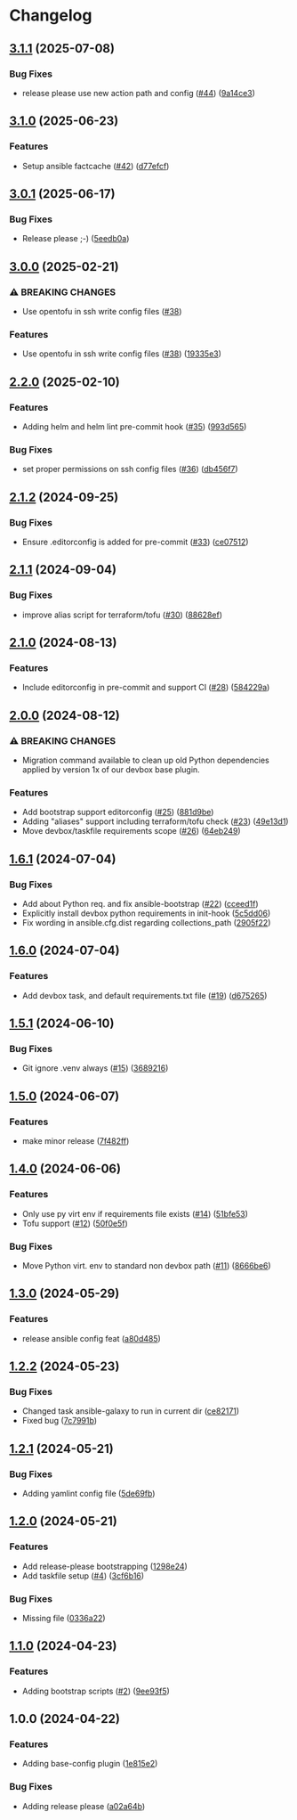 # Changelog

## [3.1.1](https://github.com/onlinecity/devops-tools/compare/v3.1.0...v3.1.1) (2025-07-08)


### Bug Fixes

* release please use new action path and config ([#44](https://github.com/onlinecity/devops-tools/issues/44)) ([9a14ce3](https://github.com/onlinecity/devops-tools/commit/9a14ce3ecb3e3e8910560085a60e62522bb227ff))

## [3.1.0](https://github.com/onlinecity/devops-tools/compare/v3.0.1...v3.1.0) (2025-06-23)


### Features

* Setup ansible factcache ([#42](https://github.com/onlinecity/devops-tools/issues/42)) ([d77efcf](https://github.com/onlinecity/devops-tools/commit/d77efcf126091b8dd27435e370edaa3029b6e2ed))

## [3.0.1](https://github.com/onlinecity/devops-tools/compare/v3.0.0...v3.0.1) (2025-06-17)


### Bug Fixes

* Release please ;-) ([5eedb0a](https://github.com/onlinecity/devops-tools/commit/5eedb0aa70696a8c71ffa84ebd0dcdcc3f67d35e))

## [3.0.0](https://github.com/onlinecity/devops-tools/compare/v2.2.0...v3.0.0) (2025-02-21)


### ⚠ BREAKING CHANGES

* Use opentofu in ssh write config files ([#38](https://github.com/onlinecity/devops-tools/issues/38))

### Features

* Use opentofu in ssh write config files ([#38](https://github.com/onlinecity/devops-tools/issues/38)) ([19335e3](https://github.com/onlinecity/devops-tools/commit/19335e37e921d4db9d59aa2ce46f681e89cc98b0))

## [2.2.0](https://github.com/onlinecity/devops-tools/compare/v2.1.2...v2.2.0) (2025-02-10)


### Features

* Adding helm and helm lint pre-commit hook ([#35](https://github.com/onlinecity/devops-tools/issues/35)) ([993d565](https://github.com/onlinecity/devops-tools/commit/993d565e65c503839843e3afa70da8ee81e36b49))


### Bug Fixes

* set proper permissions on ssh config files ([#36](https://github.com/onlinecity/devops-tools/issues/36)) ([db456f7](https://github.com/onlinecity/devops-tools/commit/db456f72be7576063189b3914ad0c8170b90950e))

## [2.1.2](https://github.com/onlinecity/devops-tools/compare/v2.1.1...v2.1.2) (2024-09-25)


### Bug Fixes

* Ensure .editorconfig is added for pre-commit ([#33](https://github.com/onlinecity/devops-tools/issues/33)) ([ce07512](https://github.com/onlinecity/devops-tools/commit/ce0751250b38c35a646b2becb367183e704d2a6a))

## [2.1.1](https://github.com/onlinecity/devops-tools/compare/v2.1.0...v2.1.1) (2024-09-04)


### Bug Fixes

* improve alias script for terraform/tofu ([#30](https://github.com/onlinecity/devops-tools/issues/30)) ([88628ef](https://github.com/onlinecity/devops-tools/commit/88628ef927549686e0f1752c08c5265ece3f9d4d))

## [2.1.0](https://github.com/onlinecity/devops-tools/compare/v2.0.0...v2.1.0) (2024-08-13)


### Features

* Include editorconfig in pre-commit and support CI ([#28](https://github.com/onlinecity/devops-tools/issues/28)) ([584229a](https://github.com/onlinecity/devops-tools/commit/584229aa84d133a48cca7860263711c0864b836b))

## [2.0.0](https://github.com/onlinecity/devops-tools/compare/v1.6.1...v2.0.0) (2024-08-12)


### ⚠ BREAKING CHANGES

* Migration command available to clean up old Python dependencies applied by version 1x of our devbox base plugin.

### Features

* Add bootstrap support editorconfig ([#25](https://github.com/onlinecity/devops-tools/issues/25)) ([881d9be](https://github.com/onlinecity/devops-tools/commit/881d9be11b2563b97ba462c372df3e84ffe1e041))
* Adding "aliases" support including terraform/tofu check ([#23](https://github.com/onlinecity/devops-tools/issues/23)) ([49e13d1](https://github.com/onlinecity/devops-tools/commit/49e13d12b08319a342bb1f8406ee368dd9618dc5))
* Move devbox/taskfile requirements scope ([#26](https://github.com/onlinecity/devops-tools/issues/26)) ([64eb249](https://github.com/onlinecity/devops-tools/commit/64eb2498051d395dedbd36a1315d61c8a436fe31))

## [1.6.1](https://github.com/onlinecity/devops-tools/compare/v1.6.0...v1.6.1) (2024-07-04)


### Bug Fixes

* Add about Python req. and fix ansible-bootstrap ([#22](https://github.com/onlinecity/devops-tools/issues/22)) ([cceed1f](https://github.com/onlinecity/devops-tools/commit/cceed1fbd9d467e5a2a1ec20cf973829e6575b9b))
* Explicitly install devbox python requirements in init-hook ([5c5dd06](https://github.com/onlinecity/devops-tools/commit/5c5dd06578547389ba9c2792787f2f5617e80a3d))
* Fix wording in ansible.cfg.dist regarding collections_path ([2905f22](https://github.com/onlinecity/devops-tools/commit/2905f226fdba6fc51a834a00bb3ead6f49860635))

## [1.6.0](https://github.com/onlinecity/devops-tools/compare/v1.5.1...v1.6.0) (2024-07-04)


### Features

* Add devbox task, and default requirements.txt file ([#19](https://github.com/onlinecity/devops-tools/issues/19)) ([d675265](https://github.com/onlinecity/devops-tools/commit/d6752651227113f92592be2374dbe825446d9687))

## [1.5.1](https://github.com/onlinecity/devops-tools/compare/v1.5.0...v1.5.1) (2024-06-10)


### Bug Fixes

* Git ignore .venv always ([#15](https://github.com/onlinecity/devops-tools/issues/15)) ([3689216](https://github.com/onlinecity/devops-tools/commit/36892162b51a51791653b7a0e29841bd38c5bd1b))

## [1.5.0](https://github.com/onlinecity/devops-tools/compare/v1.4.0...v1.5.0) (2024-06-07)


### Features

* make minor release ([7f482ff](https://github.com/onlinecity/devops-tools/commit/7f482ff7ba4e6da4b6f861ed505963dce3bb42fe))

## [1.4.0](https://github.com/onlinecity/devops-tools/compare/v1.3.0...v1.4.0) (2024-06-06)


### Features

* Only use py virt env if requirements file exists ([#14](https://github.com/onlinecity/devops-tools/issues/14)) ([51bfe53](https://github.com/onlinecity/devops-tools/commit/51bfe53e620a875ac6bb673ef6292a918193a5ba))
* Tofu support ([#12](https://github.com/onlinecity/devops-tools/issues/12)) ([50f0e5f](https://github.com/onlinecity/devops-tools/commit/50f0e5feee1575610ced7fda0513e276db42515a))


### Bug Fixes

* Move Python virt. env to standard non devbox path ([#11](https://github.com/onlinecity/devops-tools/issues/11)) ([8666be6](https://github.com/onlinecity/devops-tools/commit/8666be6e0e109276e76732a56fce20cf1116c49f))

## [1.3.0](https://github.com/onlinecity/devops-tools/compare/v1.2.2...v1.3.0) (2024-05-29)


### Features

* release ansible config feat ([a80d485](https://github.com/onlinecity/devops-tools/commit/a80d485db2e8731dcaaeeed6b87ee1a6f9469085))

## [1.2.2](https://github.com/onlinecity/devops-tools/compare/v1.2.1...v1.2.2) (2024-05-23)


### Bug Fixes

* Changed task ansible-galaxy to run in current dir ([ce82171](https://github.com/onlinecity/devops-tools/commit/ce8217163444738742336326ea1c074dd76b9663))
* Fixed bug ([7c7991b](https://github.com/onlinecity/devops-tools/commit/7c7991b05d6e4525807d59cd07fb96a77f276e00))

## [1.2.1](https://github.com/onlinecity/devops-tools/compare/v1.2.0...v1.2.1) (2024-05-21)


### Bug Fixes

* Adding yamlint config file ([5de69fb](https://github.com/onlinecity/devops-tools/commit/5de69fba900511e3219247e70de5f00f1c288caa))

## [1.2.0](https://github.com/onlinecity/devops-tools/compare/v1.1.0...v1.2.0) (2024-05-21)


### Features

* Add release-please bootstrapping ([1298e24](https://github.com/onlinecity/devops-tools/commit/1298e24ab2e3b895e42953b8efddb97afeee5ad8))
* Add taskfile setup ([#4](https://github.com/onlinecity/devops-tools/issues/4)) ([3cf6b16](https://github.com/onlinecity/devops-tools/commit/3cf6b1662f333737bd52ae438216d272c73c96b8))


### Bug Fixes

* Missing file ([0336a22](https://github.com/onlinecity/devops-tools/commit/0336a225efa32889fb7e78f1955709a1854d473a))

## [1.1.0](https://github.com/onlinecity/devops-tools/compare/v1.0.0...v1.1.0) (2024-04-23)


### Features

* Adding bootstrap scripts ([#2](https://github.com/onlinecity/devops-tools/issues/2)) ([9ee93f5](https://github.com/onlinecity/devops-tools/commit/9ee93f52e4f1f0ec587e58ce034c583f6f980e75))

## 1.0.0 (2024-04-22)


### Features

* Adding base-config plugin ([1e815e2](https://github.com/onlinecity/devops-tools/commit/1e815e2d21bd20dbefe5cd8d202a3a35c0bd0d71))


### Bug Fixes

* Adding release please ([a02a64b](https://github.com/onlinecity/devops-tools/commit/a02a64b844088c5ce003a11b6894fed20398b9f3))
